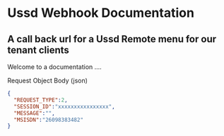 # Ussd Webhook Documentation
## A call back url for a Ussd Remote menu for our tenant clients

Welcome to a documentation ....

Request Object Body (json)
```json
{
  "REQUEST_TYPE":2,
  "SESSION_ID":"xxxxxxxxxxxxxxxx",
  "MESSAGE":"",
  "MSISDN":"26098383482"
}
```
